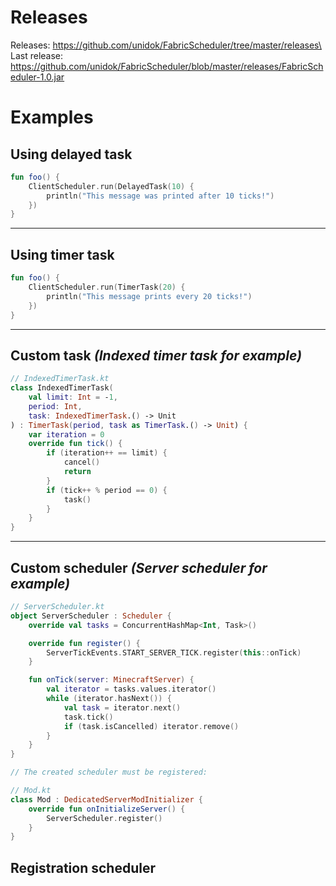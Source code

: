 # Releases
Releases: https://github.com/unidok/FabricScheduler/tree/master/releases\
Last release: https://github.com/unidok/FabricScheduler/blob/master/releases/FabricScheduler-1.0.jar

# Examples
## Using delayed task
```kt
fun foo() {
    ClientScheduler.run(DelayedTask(10) {
        println("This message was printed after 10 ticks!")
    })
}
```
---
## Using timer task
```kt
fun foo() {
    ClientScheduler.run(TimerTask(20) {
        println("This message prints every 20 ticks!")
    })
}
```
---
## Custom task *(Indexed timer task for example)*
```kt
// IndexedTimerTask.kt
class IndexedTimerTask(
    val limit: Int = -1,
    period: Int,
    task: IndexedTimerTask.() -> Unit
) : TimerTask(period, task as TimerTask.() -> Unit) {
    var iteration = 0
    override fun tick() {
        if (iteration++ == limit) {
            cancel()
            return
        }
        if (tick++ % period == 0) {
            task()
        }
    }
}
```
---
## Custom scheduler *(Server scheduler for example)*
```kt
// ServerScheduler.kt
object ServerScheduler : Scheduler {
    override val tasks = ConcurrentHashMap<Int, Task>()

    override fun register() {
        ServerTickEvents.START_SERVER_TICK.register(this::onTick)
    }

    fun onTick(server: MinecraftServer) {
        val iterator = tasks.values.iterator()
        while (iterator.hasNext()) {
            val task = iterator.next()
            task.tick()
            if (task.isCancelled) iterator.remove()
        }
    }
}

// The created scheduler must be registered:

// Mod.kt
class Mod : DedicatedServerModInitializer {
    override fun onInitializeServer() {
        ServerScheduler.register()
    }
}
```

## Registration scheduler
```kt

```

